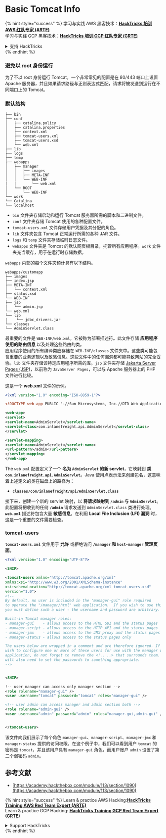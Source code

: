 # Basic Tomcat Info

{% hint style="success" %}
学习与实践 AWS 黑客技术：<img src="/.gitbook/assets/arte.png" alt="" data-size="line">[**HackTricks 培训 AWS 红队专家 (ARTE)**](https://training.hacktricks.xyz/courses/arte)<img src="/.gitbook/assets/arte.png" alt="" data-size="line">\
学习与实践 GCP 黑客技术：<img src="/.gitbook/assets/grte.png" alt="" data-size="line">[**HackTricks 培训 GCP 红队专家 (GRTE)**<img src="/.gitbook/assets/grte.png" alt="" data-size="line">](https://training.hacktricks.xyz/courses/grte)

<details>

<summary>支持 HackTricks</summary>

* 查看 [**订阅计划**](https://github.com/sponsors/carlospolop)!
* **加入** 💬 [**Discord 群组**](https://discord.gg/hRep4RUj7f) 或 [**Telegram 群组**](https://t.me/peass) 或 **关注** 我们的 **Twitter** 🐦 [**@hacktricks\_live**](https://twitter.com/hacktricks\_live)**.**
* **通过向** [**HackTricks**](https://github.com/carlospolop/hacktricks) 和 [**HackTricks Cloud**](https://github.com/carlospolop/hacktricks-cloud) GitHub 仓库提交 PR 来分享黑客技巧。

</details>
{% endhint %}

### 避免以 root 身份运行

为了不以 root 身份运行 Tomcat，一个非常常见的配置是在 80/443 端口上设置 Apache 服务器，并且如果请求路径与正则表达式匹配，请求将被发送到运行在不同端口上的 Tomcat。

### 默认结构
```
├── bin
├── conf
│   ├── catalina.policy
│   ├── catalina.properties
│   ├── context.xml
│   ├── tomcat-users.xml
│   ├── tomcat-users.xsd
│   └── web.xml
├── lib
├── logs
├── temp
├── webapps
│   ├── manager
│   │   ├── images
│   │   ├── META-INF
│   │   └── WEB-INF
|   |       └── web.xml
│   └── ROOT
│       └── WEB-INF
└── work
└── Catalina
└── localhost
```
* `bin` 文件夹存储启动和运行 Tomcat 服务器所需的脚本和二进制文件。
* `conf` 文件夹存储 Tomcat 使用的各种配置文件。
* `tomcat-users.xml` 文件存储用户凭据及其分配的角色。
* `lib` 文件夹包含 Tomcat 正常运行所需的各种 JAR 文件。
* `logs` 和 `temp` 文件夹存储临时日志文件。
* `webapps` 文件夹是 Tomcat 的默认网页根目录，托管所有应用程序。`work` 文件夹充当缓存，用于在运行时存储数据。

`webapps` 内部的每个文件夹预计具有以下结构。
```
webapps/customapp
├── images
├── index.jsp
├── META-INF
│   └── context.xml
├── status.xsd
└── WEB-INF
├── jsp
|   └── admin.jsp
└── web.xml
└── lib
|    └── jdbc_drivers.jar
└── classes
└── AdminServlet.class
```
最重要的文件是 `WEB-INF/web.xml`，它被称为部署描述符。此文件存储 **应用程序使用的路由信息** 以及处理这些路由的类。\
应用程序使用的所有编译类应存储在 `WEB-INF/classes` 文件夹中。这些类可能包含重要的业务逻辑以及敏感信息。这些文件中的任何漏洞都可能导致网站的完全妥协。`lib` 文件夹存储该特定应用程序所需的库。`jsp` 文件夹存储 [Jakarta Server Pages (JSP)](https://en.wikipedia.org/wiki/Jakarta\_Server\_Pages)，以前称为 `JavaServer Pages`，可以与 Apache 服务器上的 PHP 文件进行比较。

这是一个 **web.xml** 文件的示例。
```xml
<?xml version="1.0" encoding="ISO-8859-1"?>

<!DOCTYPE web-app PUBLIC "-//Sun Microsystems, Inc.//DTD Web Application 2.3//EN" "http://java.sun.com/dtd/web-app_2_3.dtd">

<web-app>
<servlet>
<servlet-name>AdminServlet</servlet-name>
<servlet-class>com.inlanefreight.api.AdminServlet</servlet-class>
</servlet>

<servlet-mapping>
<servlet-name>AdminServlet</servlet-name>
<url-pattern>/admin</url-pattern>
</servlet-mapping>
</web-app>
```
The `web.xml` 配置定义了一个 **名为 `AdminServlet` 的新 servlet**，它映射到 **类 `com.inlanefreight.api.AdminServlet`**。Java 使用点表示法来创建包名，这意味着上述定义的类在磁盘上的路径为：

* **`classes/com/inlanefreight/api/AdminServlet.class`**

接下来，创建一个新的 servlet 映射，以 **将请求映射到 `/admin` 与 `AdminServlet`**。此配置将把收到的任何 **`/admin`** 请求发送到 `AdminServlet.class` 类进行处理。 **`web.xml`** 描述符包含大量 **敏感信息**，在利用 **Local File Inclusion (LFI) 漏洞** 时，这是一个重要的文件需要检查。

### tomcat-users

**`tomcat-users.xml`** 文件用于 **允许** 或拒绝访问 **`/manager` 和 `host-manager` 管理页面**。
```xml
<?xml version="1.0" encoding="UTF-8"?>

<SNIP>

<tomcat-users xmlns="http://tomcat.apache.org/xml"
xmlns:xsi="http://www.w3.org/2001/XMLSchema-instance"
xsi:schemaLocation="http://tomcat.apache.org/xml tomcat-users.xsd"
version="1.0">
<!--
By default, no user is included in the "manager-gui" role required
to operate the "/manager/html" web application.  If you wish to use this app,
you must define such a user - the username and password are arbitrary.

Built-in Tomcat manager roles:
- manager-gui    - allows access to the HTML GUI and the status pages
- manager-script - allows access to the HTTP API and the status pages
- manager-jmx    - allows access to the JMX proxy and the status pages
- manager-status - allows access to the status pages only

The users below are wrapped in a comment and are therefore ignored. If you
wish to configure one or more of these users for use with the manager web
application, do not forget to remove the <!.. ..> that surrounds them. You
will also need to set the passwords to something appropriate.
-->


<SNIP>

!-- user manager can access only manager section -->
<role rolename="manager-gui" />
<user username="tomcat" password="tomcat" roles="manager-gui" />

<!-- user admin can access manager and admin section both -->
<role rolename="admin-gui" />
<user username="admin" password="admin" roles="manager-gui,admin-gui" />


</tomcat-users>
```
该文件向我们展示了每个角色 `manager-gui`、`manager-script`、`manager-jmx` 和 `manager-status` 提供的访问权限。在这个例子中，我们可以看到用户 `tomcat` 的密码是 `tomcat`，并且该用户具有 `manager-gui` 角色，而用户账户 `admin` 设置了第二个弱密码 `admin`。

## 参考文献

* [https://academy.hackthebox.com/module/113/section/1090](https://academy.hackthebox.com/module/113/section/1090)


{% hint style="success" %}
Learn & practice AWS Hacking:<img src="/.gitbook/assets/arte.png" alt="" data-size="line">[**HackTricks Training AWS Red Team Expert (ARTE)**](https://training.hacktricks.xyz/courses/arte)<img src="/.gitbook/assets/arte.png" alt="" data-size="line">\
Learn & practice GCP Hacking: <img src="/.gitbook/assets/grte.png" alt="" data-size="line">[**HackTricks Training GCP Red Team Expert (GRTE)**<img src="/.gitbook/assets/grte.png" alt="" data-size="line">](https://training.hacktricks.xyz/courses/grte)

<details>

<summary>Support HackTricks</summary>

* Check the [**subscription plans**](https://github.com/sponsors/carlospolop)!
* **Join the** 💬 [**Discord group**](https://discord.gg/hRep4RUj7f) or the [**telegram group**](https://t.me/peass) or **follow** us on **Twitter** 🐦 [**@hacktricks\_live**](https://twitter.com/hacktricks\_live)**.**
* **Share hacking tricks by submitting PRs to the** [**HackTricks**](https://github.com/carlospolop/hacktricks) and [**HackTricks Cloud**](https://github.com/carlospolop/hacktricks-cloud) github repos.

</details>
{% endhint %}

